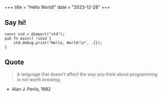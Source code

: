 +++
title = "Hello World!"
date = "2023-12-28"
+++

## Say hi!

```zig
const std = @import("std");
pub fn main() !void {
    std.debug.print("Hello, World!\n", .{});
}
```

## Quote

> A language that doesn’t affect the way you think about programming is not worth knowing.
- Alan J. Perlis, 1982